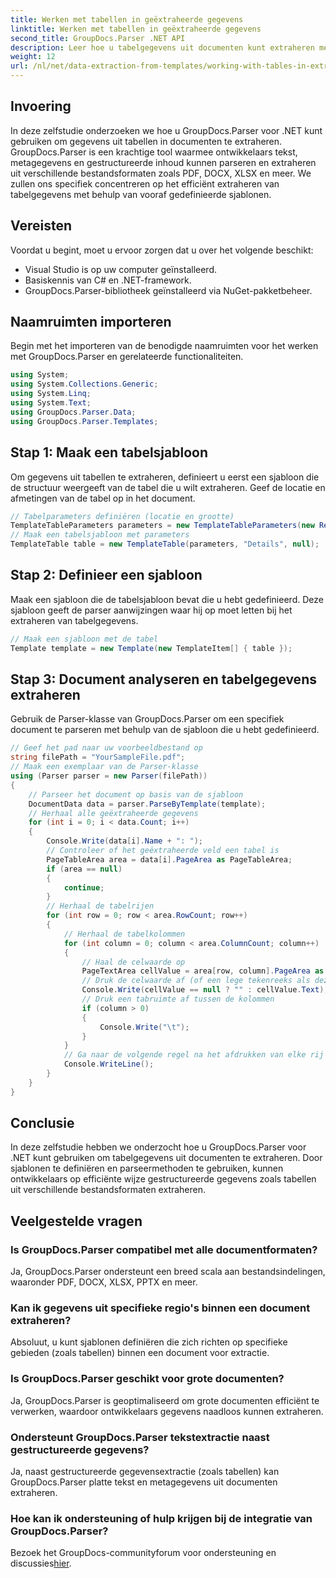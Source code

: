 ```yaml
---
title: Werken met tabellen in geëxtraheerde gegevens
linktitle: Werken met tabellen in geëxtraheerde gegevens
second_title: GroupDocs.Parser .NET API
description: Leer hoe u tabelgegevens uit documenten kunt extraheren met GroupDocs.Parser voor .NET. Parseer gestructureerde inhoud efficiënt met vooraf gedefinieerde sjablonen.
weight: 12
url: /nl/net/data-extraction-from-templates/working-with-tables-in-extracted-data/
---
```

## Invoering
In deze zelfstudie onderzoeken we hoe u GroupDocs.Parser voor .NET kunt gebruiken om gegevens uit tabellen in documenten te extraheren. GroupDocs.Parser is een krachtige tool waarmee ontwikkelaars tekst, metagegevens en gestructureerde inhoud kunnen parseren en extraheren uit verschillende bestandsformaten zoals PDF, DOCX, XLSX en meer. We zullen ons specifiek concentreren op het efficiënt extraheren van tabelgegevens met behulp van vooraf gedefinieerde sjablonen.
## Vereisten
Voordat u begint, moet u ervoor zorgen dat u over het volgende beschikt:
- Visual Studio is op uw computer geïnstalleerd.
- Basiskennis van C# en .NET-framework.
- GroupDocs.Parser-bibliotheek geïnstalleerd via NuGet-pakketbeheer.

## Naamruimten importeren
Begin met het importeren van de benodigde naamruimten voor het werken met GroupDocs.Parser en gerelateerde functionaliteiten.
```csharp
using System;
using System.Collections.Generic;
using System.Linq;
using System.Text;
using GroupDocs.Parser.Data;
using GroupDocs.Parser.Templates;
```
## Stap 1: Maak een tabelsjabloon
Om gegevens uit tabellen te extraheren, definieert u eerst een sjabloon die de structuur weergeeft van de tabel die u wilt extraheren. Geef de locatie en afmetingen van de tabel op in het document.
```csharp
// Tabelparameters definiëren (locatie en grootte)
TemplateTableParameters parameters = new TemplateTableParameters(new Rectangle(new Point(35, 320), new Size(530, 55)), null);
// Maak een tabelsjabloon met parameters
TemplateTable table = new TemplateTable(parameters, "Details", null);
```
## Stap 2: Definieer een sjabloon
Maak een sjabloon die de tabelsjabloon bevat die u hebt gedefinieerd. Deze sjabloon geeft de parser aanwijzingen waar hij op moet letten bij het extraheren van tabelgegevens.
```csharp
// Maak een sjabloon met de tabel
Template template = new Template(new TemplateItem[] { table });
```
## Stap 3: Document analyseren en tabelgegevens extraheren
Gebruik de Parser-klasse van GroupDocs.Parser om een specifiek document te parseren met behulp van de sjabloon die u hebt gedefinieerd.
```csharp
// Geef het pad naar uw voorbeeldbestand op
string filePath = "YourSampleFile.pdf";
// Maak een exemplaar van de Parser-klasse
using (Parser parser = new Parser(filePath))
{
    // Parseer het document op basis van de sjabloon
    DocumentData data = parser.ParseByTemplate(template);
    // Herhaal alle geëxtraheerde gegevens
    for (int i = 0; i < data.Count; i++)
    {
        Console.Write(data[i].Name + ": ");
        // Controleer of het geëxtraheerde veld een tabel is
        PageTableArea area = data[i].PageArea as PageTableArea;
        if (area == null)
        {
            continue;
        }
        // Herhaal de tabelrijen
        for (int row = 0; row < area.RowCount; row++)
        {
            // Herhaal de tabelkolommen
            for (int column = 0; column < area.ColumnCount; column++)
            {
                // Haal de celwaarde op
                PageTextArea cellValue = area[row, column].PageArea as PageTextArea;
                // Druk de celwaarde af (of een lege tekenreeks als deze nul is)
                Console.Write(cellValue == null ? "" : cellValue.Text);
                // Druk een tabruimte af tussen de kolommen
                if (column > 0)
                {
                    Console.Write("\t");
                }
            }
            // Ga naar de volgende regel na het afdrukken van elke rij
            Console.WriteLine();
        }
    }
}
```

## Conclusie
In deze zelfstudie hebben we onderzocht hoe u GroupDocs.Parser voor .NET kunt gebruiken om tabelgegevens uit documenten te extraheren. Door sjablonen te definiëren en parseermethoden te gebruiken, kunnen ontwikkelaars op efficiënte wijze gestructureerde gegevens zoals tabellen uit verschillende bestandsformaten extraheren.

## Veelgestelde vragen
### Is GroupDocs.Parser compatibel met alle documentformaten?
Ja, GroupDocs.Parser ondersteunt een breed scala aan bestandsindelingen, waaronder PDF, DOCX, XLSX, PPTX en meer.
### Kan ik gegevens uit specifieke regio's binnen een document extraheren?
Absoluut, u kunt sjablonen definiëren die zich richten op specifieke gebieden (zoals tabellen) binnen een document voor extractie.
### Is GroupDocs.Parser geschikt voor grote documenten?
Ja, GroupDocs.Parser is geoptimaliseerd om grote documenten efficiënt te verwerken, waardoor ontwikkelaars gegevens naadloos kunnen extraheren.
### Ondersteunt GroupDocs.Parser tekstextractie naast gestructureerde gegevens?
Ja, naast gestructureerde gegevensextractie (zoals tabellen) kan GroupDocs.Parser platte tekst en metagegevens uit documenten extraheren.
### Hoe kan ik ondersteuning of hulp krijgen bij de integratie van GroupDocs.Parser?
 Bezoek het GroupDocs-communityforum voor ondersteuning en discussies[hier](https://forum.groupdocs.com/c/parser/17).